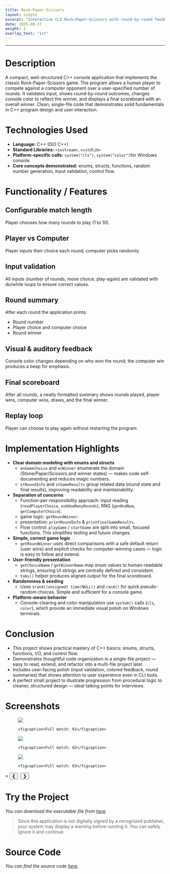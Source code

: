 ```yaml
---
title: Rock-Paper-Scissors
layout: single
excerpt: "Interactive CLI Rock–Paper–Scissors with round-by-round feedback, colored results, and final scoreboard."
date: 2025-08-27
weight: 1
overlay_text: "1st"
---
```

---
# Description
A compact, well-structured C++ console application that implements the classic Rock-Paper-Scissors game. The program allows a human player to compete against a computer opponent over a user-specified number of rounds. It validates input, shows round-by-round outcomes, changes console color to reflect the winner, and displays a final scoreboard with an overall winner. Clean, single-file code that demonstrates solid fundamentals in C++ program design and user interaction.

# Technologies Used
- **Language:** C++ (ISO C++)
- **Standard Libraries:** `<iostream>`, `<cstdlib>`
- **Platform-specific calls:** `system("cls")`, `system("color")`for Windows console.
- **Core concepts demonstrated:** enums, structs, functions, random number generation, input validation, control flow.

# Functionality / Features
## Configurable match length
Player chooses how many rounds to play (1 to 10).

## Player vs Computer
Player inputs their choice each round; computer picks randomly.

## Input validation
All inputs (number of rounds, move choice, play-again) are validated with do/while loops to ensure correct values.

## Round summary
After each round the application prints:
  - Round number
  - Player choice and computer choice
  - Round winner

## Visual & auditory feedback
Console color changes depending on who won the round; the computer win produces a beep for emphasis.

## Final scoreboard
After all rounds, a neatly formatted summary shows rounds played, player wins, computer wins, draws, and the final winner.

## Replay loop
Player can choose to play again without restarting the program.

# Implementation Highlights
- **Clear domain modeling with enums and structs**
  - `enGameChoice` and `enWinner` enumerate the domain (Stone/Paper/Scissors and winner states) — makes code self-documenting and reduces magic numbers.
  - `stRoundInfo` and `stGameResults` group related data (round state and final results), improving readability and maintainability.
- **Separation of concerns**
  - Function-per-responsibility approach: input reading (`readPlayerChoice`, `askHowManyRounds`), RNG (`genRndNum`, `getComputerChoice`).
  - game logic: `getRoundWinner`.
  - presentation: `printRoundInfo` & `printFinalGameResults`.
  - Flow control: `playGame` / `startGame` are split into small, focused functions. This simplifies testing and future changes.
- **Simple, correct game logic**
  - `getRoundWinner` uses direct comparisons with a safe default return (user wins) and explicit checks for computer-winning cases — logic is easy to follow and extend.
- **User-friendly presentation**
  - `getChoiceName` / `getWinnerName` map enum values to human-readable strings, ensuring UI strings are centrally defined and consistent.
  - `tabs()` helper produces aligned output for the final scoreboard.
- **Randomness & seeding**
  - Uses `srand((unsigned) time(NULL))` and `rand()` for quick pseudo-random choices. Simple and sufficient for a console game.
- **Platform-aware behavior**
  - Console-clearing and color manipulation use `system()` calls (`cls`, `color`), which provide an immediate visual polish on Windows terminals.

# Conclusion
  - This project shows practical mastery of C++ basics: enums, structs, functions, I/O, and control flow.
  - Demonstrates thoughtful code organization in a single-file project — easy to read, extend, and refactor into a multi-file project later.
  - Includes user-facing polish (input validation, colored feedback, round summaries) that shows attention to user experience even in CLI tools.
  - A perfect small project to illustrate progression from procedural logic to cleaner, structured design — ideal talking points for interviews.

# Screenshots
<div class="screenshots-grid">
  <figure>
    <img src="../../assets/images/screenshots/CppConsoleApps/Rock_Paper_Scissors/Screenshot 1.png">
  
    <figcaption>Full match: 01</figcaption>
  </figure>

  <figure>
    <img src="../../assets/images/screenshots/CppConsoleApps/Rock_Paper_Scissors/Screenshot 2.png">
  
    <figcaption>Full match: 02</figcaption>
  </figure>

  <figure>
    <img src="../../assets/images/screenshots/CppConsoleApps/Rock_Paper_Scissors/Screenshot 3.png">
  
    <figcaption>Full match: 03</figcaption>
  </figure>
</div>

<div class="lightbox" id="lightbox">
  <span class="close">&times;</span>
  <button class="prev">&#10094;</button>
  <img class="lightbox-image" src="" alt="">
  <button class="next">&#10095;</button>
  <div class="lightbox-caption"></div>
</div>

<script src="../../assets/js/screenshot-image-overlay.js"></script>

# Try the Project
*You can download the executable file from [here](https://drive.google.com/uc?export=download&id=1fTVsD11kyHM62WoG_XiHnUJSMtVWJtjU).*

> Since this application is not digitally signed by a recognized publisher, your system may display a warning before running it. You can safely ignore it and continue.

# Source Code
*You can find the source code [here](https://gist.github.com/AbdulrahmanMohammadSalem/56487e85bcbec1dddb1c5470fcf14cba).*